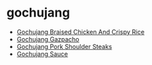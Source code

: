 # gochujang

 * [Gochujang Braised Chicken And Crispy Rice](index/g/gochujang-braised-chicken-and-crispy-rice.json)
 * [Gochujang Gazpacho](index/g/gochujang-gazpacho-56389467.json)
 * [Gochujang Pork Shoulder Steaks](index/g/gochujang-pork-shoulder-steaks-51239730.json)
 * [Gochujang Sauce](index/g/gochujang-sauce.json)
